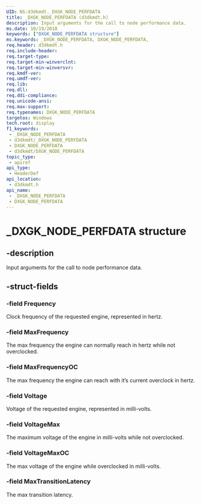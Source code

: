 ```yaml
---
UID: NS:d3dkmdt._DXGK_NODE_PERFDATA
title: _DXGK_NODE_PERFDATA (d3dkmdt.h)
description: Input arguments for the call to node performance data.
ms.date: 10/19/2018
keywords: ["DXGK_NODE_PERFDATA structure"]
ms.keywords: _DXGK_NODE_PERFDATA, DXGK_NODE_PERFDATA,
req.header: d3dkmdt.h
req.include-header: 
req.target-type: 
req.target-min-winverclnt: 
req.target-min-winversvr: 
req.kmdf-ver: 
req.umdf-ver: 
req.lib: 
req.dll: 
req.ddi-compliance: 
req.unicode-ansi: 
req.max-support: 
req.typenames: DXGK_NODE_PERFDATA
targetos: Windows
tech.root: display
f1_keywords:
 - _DXGK_NODE_PERFDATA
 - d3dkmdt/_DXGK_NODE_PERFDATA
 - DXGK_NODE_PERFDATA
 - d3dkmdt/DXGK_NODE_PERFDATA
topic_type:
 - apiref
api_type:
 - HeaderDef
api_location:
 - d3dkmdt.h
api_name:
 - _DXGK_NODE_PERFDATA
 - DXGK_NODE_PERFDATA
---
```


# _DXGK_NODE_PERFDATA structure


## -description

Input arguments for the call to node performance data.

## -struct-fields

### -field Frequency

Clock frequency of the requested engine, represented in hertz.

### -field MaxFrequency

The max frequency the engine can normally reach in hertz while not overclocked.

### -field MaxFrequencyOC

The max frequency the engine can reach with it’s current overclock in hertz.

### -field Voltage

Voltage of the requested engine, represented in milli-volts.

### -field VoltageMax

The maximum voltage of the engine in milli-volts while not overclocked.

### -field VoltageMaxOC

The max voltage of the engine while overclocked in milli-volts.

### -field MaxTransitionLatency

The max transition latency.

